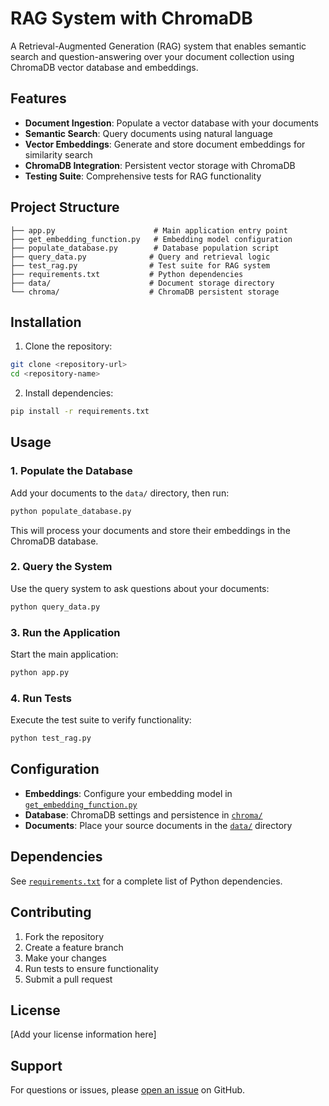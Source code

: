 # RAG System with ChromaDB

A Retrieval-Augmented Generation (RAG) system that enables semantic search and question-answering over your document collection using ChromaDB vector database and embeddings.

## Features

- **Document Ingestion**: Populate a vector database with your documents
- **Semantic Search**: Query documents using natural language
- **Vector Embeddings**: Generate and store document embeddings for similarity search
- **ChromaDB Integration**: Persistent vector storage with ChromaDB
- **Testing Suite**: Comprehensive tests for RAG functionality

## Project Structure

```
├── app.py                      # Main application entry point
├── get_embedding_function.py   # Embedding model configuration
├── populate_database.py        # Database population script
├── query_data.py              # Query and retrieval logic
├── test_rag.py                # Test suite for RAG system
├── requirements.txt           # Python dependencies
├── data/                      # Document storage directory
└── chroma/                    # ChromaDB persistent storage
```

## Installation

1. Clone the repository:
```bash
git clone <repository-url>
cd <repository-name>
```

2. Install dependencies:
```bash
pip install -r requirements.txt
```

## Usage

### 1. Populate the Database

Add your documents to the `data/` directory, then run:

```bash
python populate_database.py
```

This will process your documents and store their embeddings in the ChromaDB database.

### 2. Query the System

Use the query system to ask questions about your documents:

```bash
python query_data.py
```

### 3. Run the Application

Start the main application:

```bash
python app.py
```

### 4. Run Tests

Execute the test suite to verify functionality:

```bash
python test_rag.py
```

## Configuration

- **Embeddings**: Configure your embedding model in [`get_embedding_function.py`](get_embedding_function.py)
- **Database**: ChromaDB settings and persistence in [`chroma/`](chroma/)
- **Documents**: Place your source documents in the [`data/`](data/) directory

## Dependencies

See [`requirements.txt`](requirements.txt) for a complete list of Python dependencies.

## Contributing

1. Fork the repository
2. Create a feature branch
3. Make your changes
4. Run tests to ensure functionality
5. Submit a pull request

## License

[Add your license information here]

## Support

For questions or issues, please [open an issue](../../issues) on GitHub.
